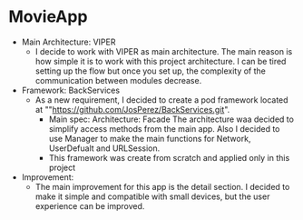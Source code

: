 # MovieApp
 * Main Architecture: VIPER
   * I decide to work with VIPER as main architecture. The main reason is how simple it is to work with this project architecture. I can be tired setting up the flow but once you set up, the complexity of the communication between modules decrease.
 * Framework: BackServices
     * As a new requirement, I decided to create a pod framework located at ""https://github.com/JosPerez/BackServices.git".
        * Main spec: Architecture: Facade The architecture waa decided to simplify access methods from the main app. Also I decided to use Manager to make the main functions for Network, UserDefualt and URLSession. 
        * This framework was create from scratch and applied only in this project
 * Improvement:
     * The main improvement for this app is the detail section. I decided to make it simple and compatible with small devices, but the user experience can be improved.
